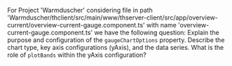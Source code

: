 For Project 'Warmduscher' considering file in path 'Warmduscher/thclient/src/main/www/thserver-client/src/app/overview-current/overview-current-gauge.component.ts' with name 'overview-current-gauge.component.ts' we have the following question: 
Explain the purpose and configuration of the `gaugeChartOptions` property. Describe the chart type, key axis configurations (yAxis), and the data series. What is the role of `plotBands` within the yAxis configuration?